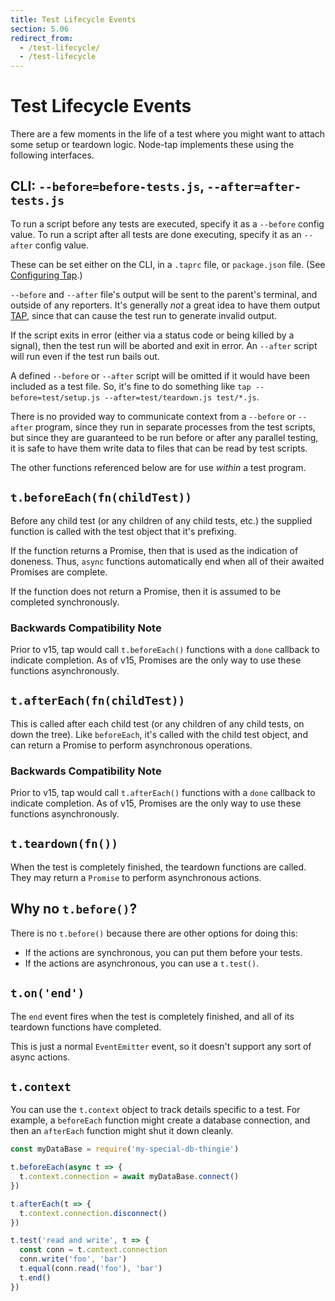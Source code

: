 ```yaml
---
title: Test Lifecycle Events
section: 5.06
redirect_from:
  - /test-lifecycle/
  - /test-lifecycle
---
```


# Test Lifecycle Events

There are a few moments in the life of a test where you might want to attach
some setup or teardown logic.  Node-tap implements these using the following
interfaces.

## CLI: `--before=before-tests.js`, `--after=after-tests.js`

To run a script before any tests are executed, specify it as a `--before`
config value.  To run a script after all tests are done executing, specify
it as an `--after` config value.

These can be set either on the CLI, in a `.taprc` file, or `package.json`
file.  (See [Configuring Tap](/docs/configuring/).)

`--before` and `--after` file's output will be sent to the parent's
terminal, and outside of any reporters.  It's generally _not_ a great idea
to have them output [TAP](/tap-protocol/), since that can cause the test
run to generate invalid output.

If the script exits in error (either via a status code or being killed by a
signal), then the test run will be aborted and exit in error.  An `--after`
script will run even if the test run bails out.

A defined `--before` or `--after` script will be omitted if it would have
been included as a test file.  So, it's fine to do something like `tap
--before=test/setup.js --after=test/teardown.js test/*.js`.

There is no provided way to communicate context from a `--before` or
`--after` program, since they run in separate processes from the test
scripts, but since they are guaranteed to be run before or after any
parallel testing, it is safe to have them write data to files that can be
read by test scripts.

The other functions referenced below are for use _within_ a test program.

## `t.beforeEach(fn(childTest))`

Before any child test (or any children of any child tests, etc.) the supplied
function is called with the test object that it's prefixing.

If the function returns a Promise, then that is used as the indication of
doneness.  Thus, `async` functions automatically end when all of their awaited
Promises are complete.

If the function does not return a Promise, then it is assumed to be
completed synchronously.

### Backwards Compatibility Note

Prior to v15, tap would call `t.beforeEach()` functions with a `done`
callback to indicate completion.  As of v15, Promises are the only way to
use these functions asynchronously.

## `t.afterEach(fn(childTest))`

This is called after each child test (or any children of any child tests, on
down the tree).  Like `beforeEach`, it's called with the child test object,
and can return a Promise to perform asynchronous operations.

### Backwards Compatibility Note

Prior to v15, tap would call `t.afterEach()` functions with a `done`
callback to indicate completion.  As of v15, Promises are the only way to
use these functions asynchronously.

## `t.teardown(fn())`

When the test is completely finished, the teardown functions are called.  They
may return a `Promise` to perform asynchronous actions.

## Why no `t.before()`?

There is no `t.before()` because there are other options for doing this:

- If the actions are synchronous, you can put them before your tests.
- If the actions are asynchronous, you can use a `t.test()`.

## `t.on('end')`

The `end` event fires when the test is completely finished, and all of its
teardown functions have completed.

This is just a normal `EventEmitter` event, so it doesn't support any sort of
async actions.

## `t.context`

You can use the `t.context` object to track details specific to a test.  For
example, a `beforeEach` function might create a database connection, and then
an `afterEach` function might shut it down cleanly.

```javascript
const myDataBase = require('my-special-db-thingie')

t.beforeEach(async t => {
  t.context.connection = await myDataBase.connect()
})

t.afterEach(t => {
  t.context.connection.disconnect()
})

t.test('read and write', t => {
  const conn = t.context.connection
  conn.write('foo', 'bar')
  t.equal(conn.read('foo'), 'bar')
  t.end()
})
```
